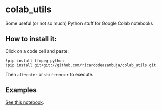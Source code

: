 # colab_utils
Some useful (or not so much) Python stuff for Google Colab notebooks


## How to install it:
Click on a code cell and paste:
```
!pip install ffmpeg-python
!pip install git+git://github.com/ricardodeazambuja/colab_utils.git
```
Then `alt+enter` or `shift+enter` to execute. 

## Examples
[See this notebook]().